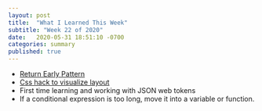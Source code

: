 ```yaml
---
layout: post
title:  "What I Learned This Week"
subtitle: "Week 22 of 2020"
date:   2020-05-31 18:51:10 -0700
categories: summary
published: true
---
```


<article>
    <ul>
        <li><a href="{% post_url 2020-05-31-return-early-pattern %}">Return Early Pattern</a></li>
        <li><a href="https://dev.to/gajus/my-favorite-css-hack-32g3">Css hack to visualize layout</a></li>
        <li>First time learning and working with JSON web tokens</li>
        <li>If a conditional expression is too long, move it into a variable or function.</li>
    </ul>
</article>